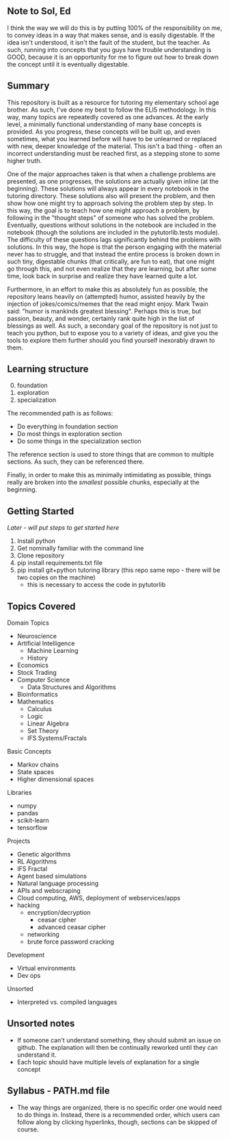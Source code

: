 

## Note to Sol, Ed

I think the way we will do this is by putting 100% of the responsibility on me, to convey ideas in a way that makes sense, and is easily digestable. If the idea isn't understood, it isn't the fault of the student, but the teacher. As such, running into concepts that you guys have trouble understanding is GOOD, because it is an opportunity for me to figure out how to break down the concept until it is eventually digestable. 

## Summary

This repository is built as a resource for tutoring my elementary school age brother. As such, I've done my best to follow the ELI5 methodology. In this way, many topics are repeatedly covered as one advances. At the early level, a minimally functional understanding of many base concepts is provided. As you progress, these concepts will be built up, and even sometimes, what you learned before will have to be unlearned or replaced with new, deeper knowledge of the material. This isn't a bad thing - often an incorrect understanding must be reached first, as a stepping stone to some higher truth.

One of the major approaches taken is that when a challenge problems are presented, as one progresses, the solutions are actually given inline (at the beginning). These solutions will always appear in every notebook in the tutoring directory. These solutions also will present the problem, and then show how one might try to approach solving the problem step by step. In this way, the goal is to teach how one might approach a problem, by following in the "thought steps" of someone who has solved the problem. Eventually, questions without solutions in the notebook are included in the notebook (though the solutions are included in the pytutorlib.tests module). The difficulty of these questions lags significantly behind the problems with solutions. In this way, the hope is that the person engaging with the material never has to struggle, and that instead the entire process is broken down in such tiny, digestable chunks (that critically, are fun to eat), that one might go through this, and not even realize that they are learning, but after some time, look back in surprise and realize they have learned quite a lot.

Furthermore, in an effort to make this as absolutely fun as possible, the repository leans heavily on (attempted) humor, assisted heavily by the injection of jokes/comics/memes that the read might enjoy. Mark Twain said: "humor is mankinds greatest blessing". Perhaps this is true, but passion, beauty, and wonder, certainly rank quite high in the list of blessings as well. As such, a secondary goal of the repository is not just to teach you python, but to expose you to a variety of ideas, and give you the tools to explore them further should you find yourself inexorably drawn to them.


## Learning structure

0. foundation
1. exploration
2. specialization


The recommended path is as follows:
- Do everything in foundation section
- Do most things in exploration section
- Do some things in the specialization section

The reference section is used to store things that are common to multiple sections. As such, they can be referenced there.

Finally, in order to make this as minimally intimidating as possible, things really are broken into the *smallest* possible chunks, especially at the beginning.


## Getting Started

*Later - will put steps to get started here*

1) Install python
2) Get nominally familiar with the command line
3) Clone repository
4) pip install requirements.txt file
5) pip install git+python tutoring library (this repo same repo - there will be two copies on the machine)
   - this is necessary to access the code in pytutorlib


## Topics Covered

Domain Topics
- Neuroscience
- Artificial Intelligence
  - Machine Learning
  - History
- Economics
- Stock Trading
- Computer Science
  - Data Structures and Algorithms
- Bioinformatics
- Mathematics
  - Calculus
  - Logic
  - Linear Algebra
  - Set Theory
  - IFS Systems/Fractals

Basic Concepts
- Markov chains
- State spaces
- Higher dimensional spaces

Libraries
- numpy
- pandas
- scikit-learn
- tensorflow

Projects
- Genetic algorithms
- RL Algorithms
- IFS Fractal
- Agent based simulations
- Natural language processing
- APIs and webscraping
- Cloud computing, AWS, deployment of webservices/apps
- hacking
  - encryption/decryption
    - ceasar cipher
    - advanced ceasar cipher
  - networking
  - brute force password cracking

Development
- Virtual environments
- Dev ops

Unsorted
- Interpreted vs. compiled languages


## Unsorted notes
- If someone can't understand something, they should submit an issue on github. The explanation will then be continually reworked until they can understand it.
- Each topic should have multiple levels of explanation for a single concept

## Syllabus - PATH.md file

- The way things are organized, there is no specific order one would need to do things in. Instead, there is a recommended order, which users can follow along by clicking hyperlinks, though, sections can be skipped of course.